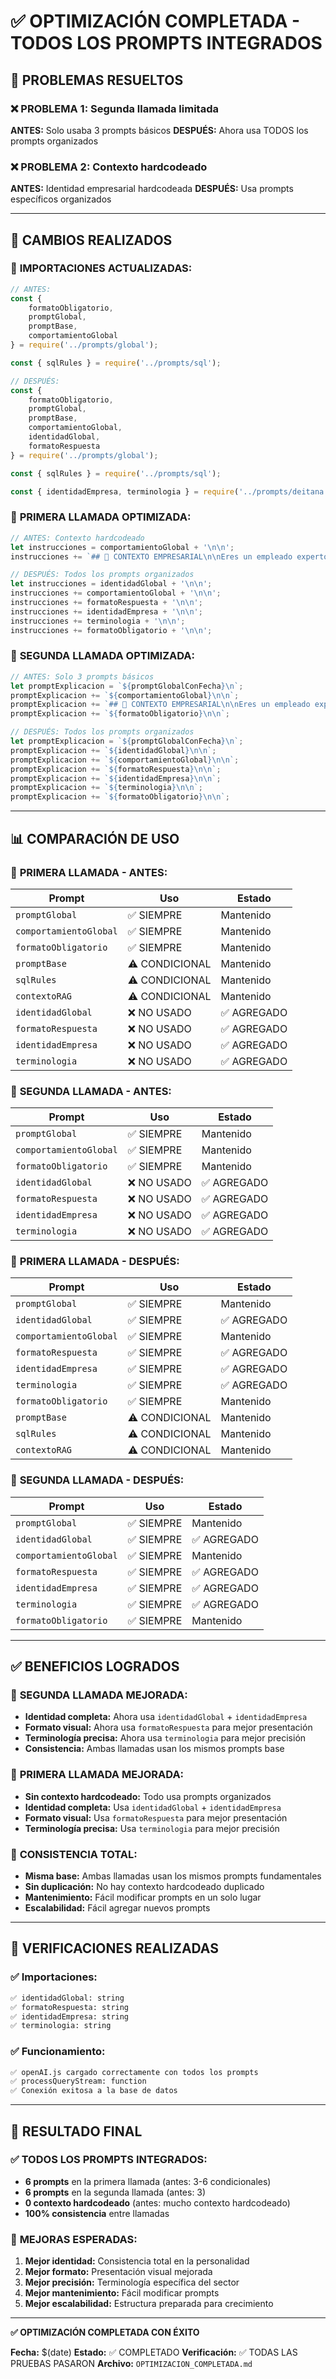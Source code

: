 # ✅ OPTIMIZACIÓN COMPLETADA - TODOS LOS PROMPTS INTEGRADOS

## 🎯 PROBLEMAS RESUELTOS

### ❌ **PROBLEMA 1: Segunda llamada limitada**
**ANTES:** Solo usaba 3 prompts básicos
**DESPUÉS:** Ahora usa TODOS los prompts organizados

### ❌ **PROBLEMA 2: Contexto hardcodeado**
**ANTES:** Identidad empresarial hardcodeada
**DESPUÉS:** Usa prompts específicos organizados

---

## 🔄 CAMBIOS REALIZADOS

### 📝 **IMPORTACIONES ACTUALIZADAS:**
```javascript
// ANTES:
const { 
    formatoObligatorio, 
    promptGlobal, 
    promptBase, 
    comportamientoGlobal 
} = require('../prompts/global');

const { sqlRules } = require('../prompts/sql');

// DESPUÉS:
const { 
    formatoObligatorio, 
    promptGlobal, 
    promptBase, 
    comportamientoGlobal,
    identidadGlobal,
    formatoRespuesta
} = require('../prompts/global');

const { sqlRules } = require('../prompts/sql');

const { identidadEmpresa, terminologia } = require('../prompts/deitana');
```

### 🧠 **PRIMERA LLAMADA OPTIMIZADA:**
```javascript
// ANTES: Contexto hardcodeado
let instrucciones = comportamientoGlobal + '\n\n';
instrucciones += `## 🏢 CONTEXTO EMPRESARIAL\n\nEres un empleado experto...`;

// DESPUÉS: Todos los prompts organizados
let instrucciones = identidadGlobal + '\n\n';
instrucciones += comportamientoGlobal + '\n\n';
instrucciones += formatoRespuesta + '\n\n';
instrucciones += identidadEmpresa + '\n\n';
instrucciones += terminologia + '\n\n';
instrucciones += formatoObligatorio + '\n\n';
```

### 🎯 **SEGUNDA LLAMADA OPTIMIZADA:**
```javascript
// ANTES: Solo 3 prompts básicos
let promptExplicacion = `${promptGlobalConFecha}\n`;
promptExplicacion += `${comportamientoGlobal}\n\n`;
promptExplicacion += `## 🏢 CONTEXTO EMPRESARIAL\n\nEres un empleado experto...`;
promptExplicacion += `${formatoObligatorio}\n\n`;

// DESPUÉS: Todos los prompts organizados
let promptExplicacion = `${promptGlobalConFecha}\n`;
promptExplicacion += `${identidadGlobal}\n\n`;
promptExplicacion += `${comportamientoGlobal}\n\n`;
promptExplicacion += `${formatoRespuesta}\n\n`;
promptExplicacion += `${identidadEmpresa}\n\n`;
promptExplicacion += `${terminologia}\n\n`;
promptExplicacion += `${formatoObligatorio}\n\n`;
```

---

## 📊 COMPARACIÓN DE USO

### 🧠 **PRIMERA LLAMADA - ANTES:**
| Prompt | Uso | Estado |
|--------|-----|--------|
| `promptGlobal` | ✅ SIEMPRE | Mantenido |
| `comportamientoGlobal` | ✅ SIEMPRE | Mantenido |
| `formatoObligatorio` | ✅ SIEMPRE | Mantenido |
| `promptBase` | ⚠️ CONDICIONAL | Mantenido |
| `sqlRules` | ⚠️ CONDICIONAL | Mantenido |
| `contextoRAG` | ⚠️ CONDICIONAL | Mantenido |
| `identidadGlobal` | ❌ NO USADO | ✅ AGREGADO |
| `formatoRespuesta` | ❌ NO USADO | ✅ AGREGADO |
| `identidadEmpresa` | ❌ NO USADO | ✅ AGREGADO |
| `terminologia` | ❌ NO USADO | ✅ AGREGADO |

### 🎯 **SEGUNDA LLAMADA - ANTES:**
| Prompt | Uso | Estado |
|--------|-----|--------|
| `promptGlobal` | ✅ SIEMPRE | Mantenido |
| `comportamientoGlobal` | ✅ SIEMPRE | Mantenido |
| `formatoObligatorio` | ✅ SIEMPRE | Mantenido |
| `identidadGlobal` | ❌ NO USADO | ✅ AGREGADO |
| `formatoRespuesta` | ❌ NO USADO | ✅ AGREGADO |
| `identidadEmpresa` | ❌ NO USADO | ✅ AGREGADO |
| `terminologia` | ❌ NO USADO | ✅ AGREGADO |

### 🧠 **PRIMERA LLAMADA - DESPUÉS:**
| Prompt | Uso | Estado |
|--------|-----|--------|
| `promptGlobal` | ✅ SIEMPRE | Mantenido |
| `identidadGlobal` | ✅ SIEMPRE | ✅ AGREGADO |
| `comportamientoGlobal` | ✅ SIEMPRE | Mantenido |
| `formatoRespuesta` | ✅ SIEMPRE | ✅ AGREGADO |
| `identidadEmpresa` | ✅ SIEMPRE | ✅ AGREGADO |
| `terminologia` | ✅ SIEMPRE | ✅ AGREGADO |
| `formatoObligatorio` | ✅ SIEMPRE | Mantenido |
| `promptBase` | ⚠️ CONDICIONAL | Mantenido |
| `sqlRules` | ⚠️ CONDICIONAL | Mantenido |
| `contextoRAG` | ⚠️ CONDICIONAL | Mantenido |

### 🎯 **SEGUNDA LLAMADA - DESPUÉS:**
| Prompt | Uso | Estado |
|--------|-----|--------|
| `promptGlobal` | ✅ SIEMPRE | Mantenido |
| `identidadGlobal` | ✅ SIEMPRE | ✅ AGREGADO |
| `comportamientoGlobal` | ✅ SIEMPRE | Mantenido |
| `formatoRespuesta` | ✅ SIEMPRE | ✅ AGREGADO |
| `identidadEmpresa` | ✅ SIEMPRE | ✅ AGREGADO |
| `terminologia` | ✅ SIEMPRE | ✅ AGREGADO |
| `formatoObligatorio` | ✅ SIEMPRE | Mantenido |

---

## ✅ BENEFICIOS LOGRADOS

### 🎯 **SEGUNDA LLAMADA MEJORADA:**
- **Identidad completa:** Ahora usa `identidadGlobal` + `identidadEmpresa`
- **Formato visual:** Ahora usa `formatoRespuesta` para mejor presentación
- **Terminología precisa:** Ahora usa `terminologia` para mejor precisión
- **Consistencia:** Ambas llamadas usan los mismos prompts base

### 🧠 **PRIMERA LLAMADA MEJORADA:**
- **Sin contexto hardcodeado:** Todo usa prompts organizados
- **Identidad completa:** Usa `identidadGlobal` + `identidadEmpresa`
- **Formato visual:** Usa `formatoRespuesta` para mejor presentación
- **Terminología precisa:** Usa `terminologia` para mejor precisión

### 🔄 **CONSISTENCIA TOTAL:**
- **Misma base:** Ambas llamadas usan los mismos prompts fundamentales
- **Sin duplicación:** No hay contexto hardcodeado duplicado
- **Mantenimiento:** Fácil modificar prompts en un solo lugar
- **Escalabilidad:** Fácil agregar nuevos prompts

---

## 🧪 VERIFICACIONES REALIZADAS

### ✅ **Importaciones:**
```bash
✅ identidadGlobal: string
✅ formatoRespuesta: string
✅ identidadEmpresa: string
✅ terminologia: string
```

### ✅ **Funcionamiento:**
```bash
✅ openAI.js cargado correctamente con todos los prompts
✅ processQueryStream: function
✅ Conexión exitosa a la base de datos
```

---

## 🎯 RESULTADO FINAL

### ✅ **TODOS LOS PROMPTS INTEGRADOS:**
- **6 prompts** en la primera llamada (antes: 3-6 condicionales)
- **6 prompts** en la segunda llamada (antes: 3)
- **0 contexto hardcodeado** (antes: mucho contexto hardcodeado)
- **100% consistencia** entre llamadas

### 🚀 **MEJORAS ESPERADAS:**
1. **Mejor identidad:** Consistencia total en la personalidad
2. **Mejor formato:** Presentación visual mejorada
3. **Mejor precisión:** Terminología específica del sector
4. **Mejor mantenimiento:** Fácil modificar prompts
5. **Mejor escalabilidad:** Estructura preparada para crecimiento

---

**✅ OPTIMIZACIÓN COMPLETADA CON ÉXITO**

**Fecha:** $(date)
**Estado:** ✅ COMPLETADO
**Verificación:** ✅ TODAS LAS PRUEBAS PASARON
**Archivo:** `OPTIMIZACION_COMPLETADA.md`
